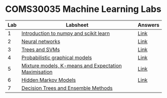 # COMS30035 Machine Learning Labs

| Lab | Labsheet | Answers |
|-----|----------|---------|
| 1   | [Introduction to numpy and scikit learn](lab1/lab1-intro_to_numpy_scikitlearn.ipynb) | [Link](lab1/lab1-intro_to_numpy_scikitlearn_answers.ipynb) |
| 2   | [Neural networks](lab2/lab2-neural_nets.ipynb) | [Link](lab2/lab2-neural_nets_answers.ipynb) |
| 3   | [Trees and SVMs](lab3/lab3-trees_SVM.ipynb) | [Link](lab3/lab3-trees_SVM_answers.ipynb) |
| 4   | [Probabilistic graphical models](lab4/lab4-Bayesian_Networks_MCMC_PyMC3.ipynb) | [Link](lab4/lab4-Bayesian_Networks_MCMC_PyMC3_answers.ipynb) |
| 5   | [Mixture models, K-means and Expectation Maximisation](lab5/lab5-MixtureModels_K-means_Expectation-Maximisation.ipynb) | [Link](lab5/lab5-MixtureModels_K-means_Expectation-Maximisation_answers.ipynb) |
| 6   | [Hidden Markov Models](lab6/Lab_6_HMM.ipynb) | [Link](lab6/Lab_6_HMM_answers.ipynb) |
| 7   | [Decision Trees and Ensemble Methods](lab7/lab7-decision_trees_and_ensembles.ipynb) | |
